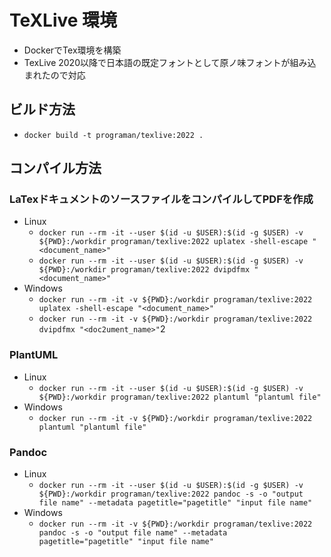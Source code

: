 # TeXLive 環境

* DockerでTex環境を構築
* TexLive 2020以降で日本語の既定フォントとして原ノ味フォントが組み込まれたので対応

## ビルド方法

* `docker build -t programan/texlive:2022 .`

## コンパイル方法

### LaTexドキュメントのソースファイルをコンパイルしてPDFを作成

* Linux
  * `docker run --rm -it --user $(id -u $USER):$(id -g $USER) -v ${PWD}:/workdir programan/texlive:2022 uplatex -shell-escape "<document_name>"`
  * `docker run --rm -it --user $(id -u $USER):$(id -g $USER) -v ${PWD}:/workdir programan/texlive:2022 dvipdfmx "<document_name>"`
* Windows
  * `docker run --rm -it -v ${PWD}:/workdir programan/texlive:2022 uplatex -shell-escape "<document_name>"`
  * `docker run --rm -it -v ${PWD}:/workdir programan/texlive:2022 dvipdfmx "<doc2ument_name>"`2

### PlantUML

* Linux
  * `docker run --rm -it --user $(id -u $USER):$(id -g $USER) -v ${PWD}:/workdir programan/texlive:2022 plantuml "plantuml file"`
* Windows
  * `docker run --rm -it -v ${PWD}:/workdir programan/texlive:2022 plantuml "plantuml file"`

### Pandoc

* Linux
  * `docker run --rm -it --user $(id -u $USER):$(id -g $USER) -v ${PWD}:/workdir programan/texlive:2022 pandoc -s -o "output file name" --metadata pagetitle="pagetitle" "input file name"`
* Windows
  * `docker run --rm -it -v ${PWD}:/workdir programan/texlive:2022 pandoc -s -o "output file name" --metadata pagetitle="pagetitle" "input file name"`

